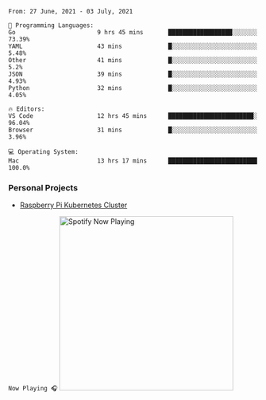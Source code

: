 <!--
**gregnrobinson/gregnrobinson** is a ✨ _special_ ✨ repository because its `README.md` (this file) appears on your GitHub profile.

Here are some ideas to get you started:

- 🔭 I’m currently working on ...
- 🌱 I’m currently learning ...
- 👯 I’m looking to collaborate on ...
- 🤔 I’m looking for help with ...
- 💬 Ask me about ...
- 📫 How to reach me: ...
- 😄 Pronouns: ...
- ⚡ Fun fact: ...
-->

<!--
<a href="https://github.com/gregnrobinsno/github-readme-stats">
  <img height="200" align="center" src="https://github-readme-stats-9qgfud7uc-gregnrobinson.vercel.app/api?username=gregnrobinson&count_private=true&theme=dark&show_icons=true" />
</a>
<a href="https://github.com/gregnrobinsno/github-readme-stats">
  <img height="200" align="center" src="https://github-readme-stats-9qgfud7uc-gregnrobinson.vercel.app/api/top-langs/?username=gregnrobinson&langs_count=10&layout=compact&theme=dark&hide=html,css,scss" />
</a>
-->

<!--START_SECTION:waka-->
```text
From: 27 June, 2021 - 03 July, 2021

💬 Programming Languages: 
Go                       9 hrs 45 mins       ██████████████████░░░░░░░   73.39% 
YAML                     43 mins             █░░░░░░░░░░░░░░░░░░░░░░░░   5.48% 
Other                    41 mins             █░░░░░░░░░░░░░░░░░░░░░░░░   5.2% 
JSON                     39 mins             █░░░░░░░░░░░░░░░░░░░░░░░░   4.93% 
Python                   32 mins             █░░░░░░░░░░░░░░░░░░░░░░░░   4.05%

🔥 Editors: 
VS Code                  12 hrs 45 mins      ████████████████████████░   96.04% 
Browser                  31 mins             █░░░░░░░░░░░░░░░░░░░░░░░░   3.96%

💻 Operating System: 
Mac                      13 hrs 17 mins      █████████████████████████   100.0%

```


<!--END_SECTION:waka-->

### Personal Projects
- <a href="https://gregrobinson.ca">Raspberry Pi Kubernetes Cluster</a>

```Now Playing 🎧```
[<img src="https://spotify-now-playing-cyan-seven.vercel.app/api/spotify-playing" alt="Spotify Now Playing" width="350" />](https://open.spotify.com/user/gregnrobinson-ca)



